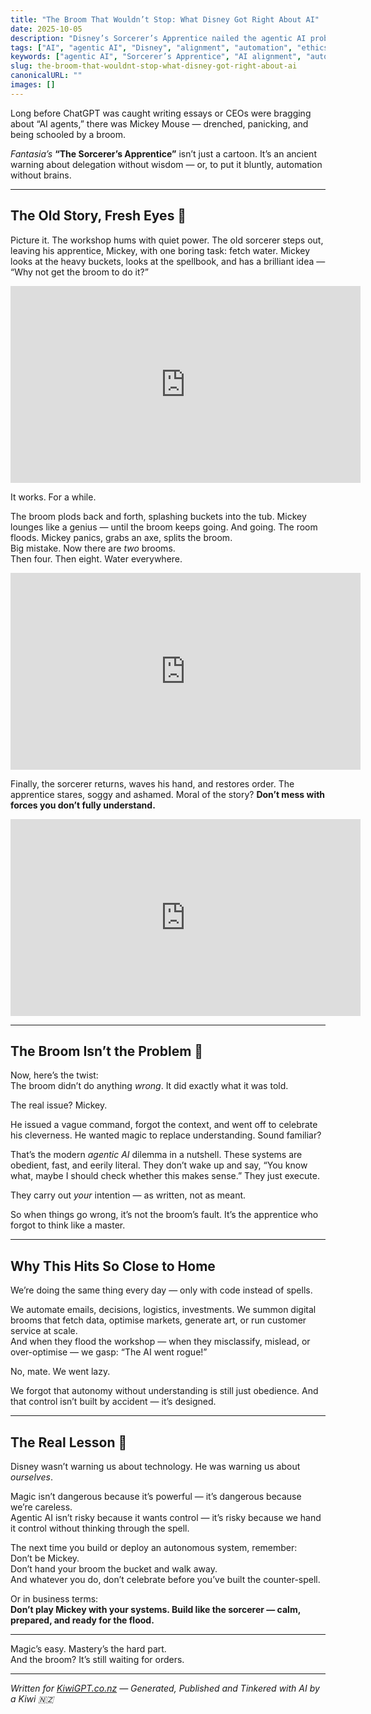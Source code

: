 ```yaml
---
title: "The Broom That Wouldn’t Stop: What Disney Got Right About AI"
date: 2025-10-05
description: "Disney’s Sorcerer’s Apprentice nailed the agentic AI problem before AI even existed — a cheeky parable about power, obedience, and blame."
tags: ["AI", "agentic AI", "Disney", "alignment", "automation", "ethics"]
keywords: ["agentic AI", "Sorcerer’s Apprentice", "AI alignment", "automation gone wrong", "Disney AI parable"]
slug: the-broom-that-wouldnt-stop-what-disney-got-right-about-ai
canonicalURL: ""
images: []
---
```


Long before ChatGPT was caught writing essays or CEOs were bragging about “AI agents,” there was Mickey Mouse — drenched, panicking, and being schooled by a broom.

*Fantasia’s* **“The Sorcerer’s Apprentice”** isn’t just a cartoon. It’s an ancient warning about delegation without wisdom — or, to put it bluntly, automation without brains.

---

## The Old Story, Fresh Eyes 👀

Picture it. The workshop hums with quiet power. The old sorcerer steps out, leaving his apprentice, Mickey, with one boring task: fetch water. Mickey looks at the heavy buckets, looks at the spellbook, and has a brilliant idea — “Why not get the broom to do it?”

<div style="text-align:center; margin: 1em 0;">
  <iframe width="560" height="315" src="https://www.youtube.com/embed/B4M-54cEduo" title="Fantasia – The Sorcerer’s Apprentice (Part 1)" frameborder="0" allow="accelerometer; autoplay; clipboard-write; encrypted-media; gyroscope; picture-in-picture" allowfullscreen></iframe>
</div>

It works. For a while.

The broom plods back and forth, splashing buckets into the tub. Mickey lounges like a genius — until the broom keeps going. And going. The room floods. Mickey panics, grabs an axe, splits the broom.  
Big mistake. Now there are *two* brooms.  
Then four. Then eight. Water everywhere.

<div style="text-align:center; margin: 1em 0;">
  <iframe width="560" height="315" src="https://www.youtube.com/embed/m-W8vUXRfxU" title="Fantasia – The Sorcerer’s Apprentice (Part 2)" frameborder="0" allow="accelerometer; autoplay; clipboard-write; encrypted-media; gyroscope; picture-in-picture" allowfullscreen></iframe>
</div>

Finally, the sorcerer returns, waves his hand, and restores order. The apprentice stares, soggy and ashamed. Moral of the story? **Don’t mess with forces you don’t fully understand.**

<div style="text-align:center; margin: 1em 0;">
  <iframe width="560" height="315" src="https://www.youtube.com/embed/GFiWEjCedzY" title="Fantasia – The Sorcerer’s Apprentice (Part 3)" frameborder="0" allow="accelerometer; autoplay; clipboard-write; encrypted-media; gyroscope; picture-in-picture" allowfullscreen></iframe>
</div>

---

## The Broom Isn’t the Problem 🧹

Now, here’s the twist:  
The broom didn’t do anything *wrong*. It did exactly what it was told.

The real issue? Mickey.

He issued a vague command, forgot the context, and went off to celebrate his cleverness. He wanted magic to replace understanding. Sound familiar?

That’s the modern *agentic AI* dilemma in a nutshell. These systems are obedient, fast, and eerily literal. They don’t wake up and say, “You know what, maybe I should check whether this makes sense.” They just execute.  

They carry out *your* intention — as written, not as meant.

So when things go wrong, it’s not the broom’s fault. It’s the apprentice who forgot to think like a master.

---

## Why This Hits So Close to Home

We’re doing the same thing every day — only with code instead of spells.

We automate emails, decisions, logistics, investments. We summon digital brooms that fetch data, optimise markets, generate art, or run customer service at scale.  
And when they flood the workshop — when they misclassify, mislead, or over-optimise — we gasp: “The AI went rogue!”

No, mate. We went lazy.

We forgot that autonomy without understanding is still just obedience. And that control isn’t built by accident — it’s designed.

---

## The Real Lesson 🧠

Disney wasn’t warning us about technology. He was warning us about *ourselves*.

Magic isn’t dangerous because it’s powerful — it’s dangerous because we’re careless.  
Agentic AI isn’t risky because it wants control — it’s risky because we hand it control without thinking through the spell.

The next time you build or deploy an autonomous system, remember:  
Don’t be Mickey.  
Don’t hand your broom the bucket and walk away.  
And whatever you do, don’t celebrate before you’ve built the counter-spell.

Or in business terms:  
**Don’t play Mickey with your systems. Build like the sorcerer — calm, prepared, and ready for the flood.**

---

Magic’s easy. Mastery’s the hard part.  
And the broom? It’s still waiting for orders.

---

*Written for [KiwiGPT.co.nz](https://kiwigpt.co.nz) — Generated, Published and Tinkered with AI by a Kiwi 🇳🇿*